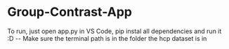 # Group-Contrast-App

To run, just open app.py in VS Code, pip instal all dependencies and run it :D
-- Make sure the terminal path is in the folder the hcp dataset is in
